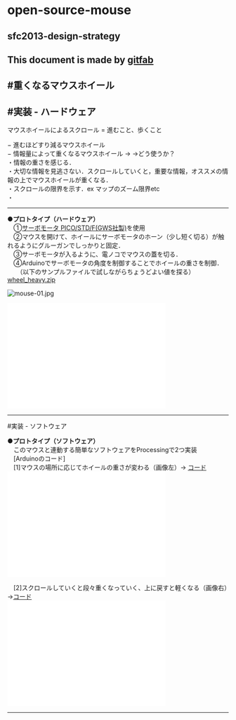 # open-source-mouse
## sfc2013-design-strategy      
This document is made by [gitfab](http://gitfab.org)
---
#重くなるマウスホイール
---
#実装 - ハードウェア
---
マウスホイールによるスクロール = 進むこと、歩くこと

 − 進むほどすり減るマウスホイール <br>
 − 情報量によって重くなるマウスホイール →
→どう使うか？<br>
・情報の重さを感じる．<br>
・大切な情報を見逃さない．スクロールしていくと，重要な情報，オススメの情報の上でマウスホイールが重くなる．<br>
・スクロールの限界を示す．ex マップのズーム限界etc <br>
・<br>


---
<strong>●プロトタイプ（ハードウェア）</strong>
　<br>
　①<a href="http://akizukidenshi.com/catalog/g/gM-01905/">サーボモータ PICO/STD/F(GWS社製)</a>を使用<br>
　②マウスを開けて、ホイールにサーボモータのホーン（少し短く切る）が触れるようにグルーガンでしっかりと固定．<br>
　③サーボモータが入るように、電ノコでマウスの蓋を切る．<br>
　④Arduinoでサーボモータの角度を制御することでホイールの重さを制御．<br>
　　（以下のサンプルファイルで試しながらちょうどよい値を探る） <br>
[wheel_heavy.zip](https://raw.github.com/ken0324/open-source-mouse/Wheel-Heavy-Mouse/gitfab/resources/wheel_heavy.zip)

![mouse-01.jpg](https://raw.github.com/ken0324/open-source-mouse/master/gitfab/resources/mouse-01.jpg)

<iframe width="360" height="240" src="//www.youtube.com/embed/7tKLwSLQ5I0" frameborder="0"></iframe>

---
#実装 - ソフトウェア

<strong>●プロトタイプ（ソフトウェア）</strong>
<br>
　このマウスと連動する簡単なソフトウェアをProcessingで2つ実装<br>
　[Arduinoのコード]<br>
　[1]マウスの場所に応じてホイールの重さが変わる（画像左）→
[コード](https://raw.github.com/ken0324/open-source-mouse/Wheel-Heavy-Mouse/gitfab/resources/openmouse2.zip) 
 <br><iframe width="360" height="240" src="//www.youtube.com/embed/5L26mkcaLfo" frameborder="0"></iframe> <br>

　[2]スクロールしていくと段々重くなっていく、上に戻すと軽くなる（画像右）→[コード](https://raw.github.com/ken0324/open-source-mouse/Wheel-Heavy-Mouse/gitfab/resources/openmouse.zip)<br><iframe width="360" height="240" src="//www.youtube.com/embed/Cq4dI2Lq3Bo" frameborder="0"></iframe> <br>







---
